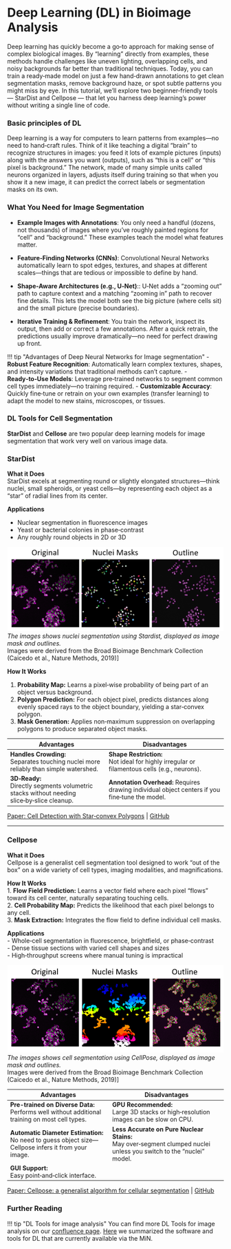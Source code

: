 # Deep Learning (DL) in Bioimage Analysis

Deep learning has quickly become a go‑to approach for making sense of complex biological images. 
By “learning” directly from examples, these methods handle challenges like uneven lighting, overlapping cells, 
and noisy backgrounds far better than traditional techniques. Today, you can train a ready‑made model on just a 
few hand‑drawn annotations to get clean segmentation masks, remove background haze, or spot subtle patterns you 
might miss by eye. In this tutorial, we’ll explore two beginner‑friendly tools — StarDist and Cellpose — that let you 
harness deep learning’s power without writing a single line of code.

### Basic principles of DL

Deep learning is a way for computers to learn patterns from examples—no need to hand‑craft rules. Think of it like 
teaching a digital “brain” to recognize structures in images: you feed it lots of example pictures (inputs) along 
with the answers you want (outputs), such as “this is a cell” or “this pixel is background.” The network, made of 
many simple units called neurons organized in layers, adjusts itself during training so that when you show it a new 
image, it can predict the correct labels or segmentation masks on its own.

### What You Need for Image Segmentation
- **Example Images with Annotations**:
	You only need a handful (dozens, not thousands) of images where you’ve roughly painted regions for “cell” and “background.” These examples teach the model what features matter.

- **Feature‑Finding Networks (CNNs)**:
	Convolutional Neural Networks automatically learn to spot edges, textures, and shapes at different scales—things that are tedious or impossible to define by hand.

- **Shape‑Aware Architectures (e.g., U‑Net)**::
	U‑Net adds a “zooming out” path to capture context and a matching “zooming in” path to recover fine details. This lets the model both see the big picture (where cells sit) and the small picture (precise boundaries).

- **Iterative Training & Refinement**:
	You train the network, inspect its output, then add or correct a few annotations. After a quick retrain, the predictions usually improve dramatically—no need for perfect drawing up front.

!!! tip "Advantages of Deep Neural Networks for Image segmentation"
	- **Robust Feature Recognition**: 
		Automatically learn complex textures, shapes, and intensity variations that traditional methods can’t capture.
	- **Ready‑to‑Use Models**: 
		Leverage pre‑trained networks to segment common cell types immediately—no training required.
	- **Customizable Accuracy**: 
		Quickly fine‑tune or retrain on your own examples (transfer learning) to adapt the model to new stains, microscopes, or tissues.

### DL Tools for Cell Segmentation

**StarDist** and **Cellose** are two popular deep learning models for image segmentation that work very well on various image data. 


### StarDist

**What it Does** <br>
StarDist excels at segmenting round or slightly elongated structures—think nuclei, small spheroids, or yeast cells—by representing each object as a “star” of radial lines from its center.

**Applications** <br>
- Nuclear segmentation in fluorescence images <br>
- Yeast or bacterial colonies in phase‑contrast <br>
- Any roughly round objects in 2D or 3D <br>

![ImageData](dl_stardist1.png)
*The images shows nuclei segmentation using Stardist, displayed as image mask and outlines.* <br>
Images were derived from the Broad Bioimage Benchmark Collection (Caicedo et al., Nature Methods, 2019)]

**How It Works** <br>
1. **Probability Map:** Learns a pixel‑wise probability of being part of an object versus background. <br>
2. **Polygon Prediction:** For each object pixel, predicts distances along evenly spaced rays to the object boundary, 
yielding a star‑convex polygon. <br>
3. **Mask Generation:** Applies non‑maximum suppression on overlapping polygons to produce separated object masks. <br>

| **Advantages** | **Disadvantages** |
| --------------- |------------------- |
| **Handles Crowding:** <br> Separates touching nuclei more reliably than simple watershed. | **Shape Restriction:** <br> Not ideal for highly irregular or filamentous cells (e.g., neurons). |
| **3D‑Ready:** <br> Directly segments volumetric stacks without needing slice‑by‑slice cleanup. | **Annotation Overhead:** Requires drawing individual object centers if you fine‑tune the model. |


[Paper: Cell Detection with Star‑convex Polygons](https://arxiv.org/abs/1806.03535) | [GitHub](https://github.com/stardist/stardist)

---

### Cellpose

**What it Does** <br>
Cellpose is a generalist cell segmentation tool designed to work “out of the box” on a wide variety of cell types, imaging modalities, and magnifications.

**How It Works** <br>
	1. **Flow Field Prediction:** Learns a vector field where each pixel “flows” toward its cell center, naturally separating touching cells. <br>
	2. **Cell Probability Map:** Predicts the likelihood that each pixel belongs to any cell. <br>
	3. **Mask Extraction:** Integrates the flow field to define individual cell masks. <br>

**Applications** <br>
	- Whole‑cell segmentation in fluorescence, brightfield, or phase‑contrast <br>
	- Dense tissue sections with varied cell shapes and sizes <br>
	- High‑throughput screens where manual tuning is impractical <br>

![ImageData](dl_cellpose1.png)
*The images shows cell segmentation using CellPose, displayed as image mask and outlines.* <br>
Images were derived from the Broad Bioimage Benchmark Collection (Caicedo et al., Nature Methods, 2019)]

| **Advantages** | **Disadvantages** |
| --------------- |------------------- |
| **Pre-trained on Diverse Data:** <br> Performs well without additional training on most cell types. | **GPU Recommended:** <br>Large 3D stacks or high‑resolution images can be slow on CPU. |
| **Automatic Diameter Estimation:** <br>No need to guess object size—Cellpose infers it from your image. | **Less Accurate on Pure Nuclear Stains:** <br> May over‑segment clumped nuclei unless you switch to the “nuclei” model. |
| **GUI Support:** <br>Easy point‑and‑click interface. | |

[Paper: Cellpose: a generalist algorithm for cellular segmentation](https://www.nature.com/articles/s41592-020-01018-x) | [GitHub](https://github.com/MouseLand/cellpose)

### Further Reading

!!! tip "DL Tools for image analysis"
	You can find more DL Tools for image analysis on our [confluence page](https://confluence.uni-muenster.de/spaces/WWUIMW/pages/67303984/Deep+Learning+Tools+for+Bioimage+Analysis). 
	[Here](https://confluence.uni-muenster.de/spaces/WWUIMW/pages/159191839/Software+for+Deep+Learning+Tools) we summarized the software and tools for DL that are currently available via the MiN.
	
	
	
	